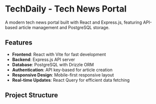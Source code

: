 # TechDaily - Tech News Portal

A modern tech news portal built with React and Express.js, featuring API-based article management and PostgreSQL storage.

## Features

- **Frontend**: React with Vite for fast development
- **Backend**: Express.js API server
- **Database**: PostgreSQL with Drizzle ORM
- **Authentication**: API key-based for article creation
- **Responsive Design**: Mobile-first responsive layout
- **Real-time Updates**: React Query for efficient data fetching

## Project Structure


